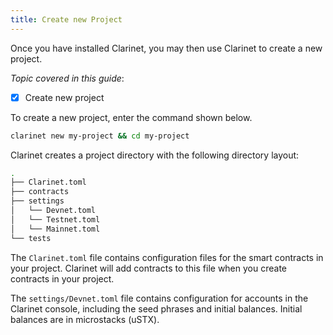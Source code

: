 ```yaml
---
title: Create new Project
---
```


Once you have installed Clarinet, you may then use Clarinet to create a new project. 

*Topic covered in this guide*:

- [x] Create new project

To create a new project, enter the command shown below.

```bash
clarinet new my-project && cd my-project
``` 

Clarinet creates a project directory with the following directory layout: 

```bash
.
├── Clarinet.toml
├── contracts
├── settings
│   └── Devnet.toml
│   └── Testnet.toml
│   └── Mainnet.toml
└── tests
```


The `Clarinet.toml` file contains configuration files for the smart contracts in your project. Clarinet will add contracts to this file when you create contracts in your project.

The `settings/Devnet.toml` file contains configuration for accounts in the Clarinet console, including the seed phrases and initial balances. Initial balances are in microstacks (uSTX).
